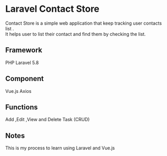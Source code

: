 # Laravel Contact Store
Contact Store is a simple web application that keep tracking user contacts list . <br>
It helps user to list their contact and find them by checking the list. <br>

## Framework
PHP Laravel 5.8

## Component
Vue.js
Axios

## Functions
Add ,Edit ,View and Delete Task (CRUD)

## Notes
This is my process to learn using Laravel and Vue.js